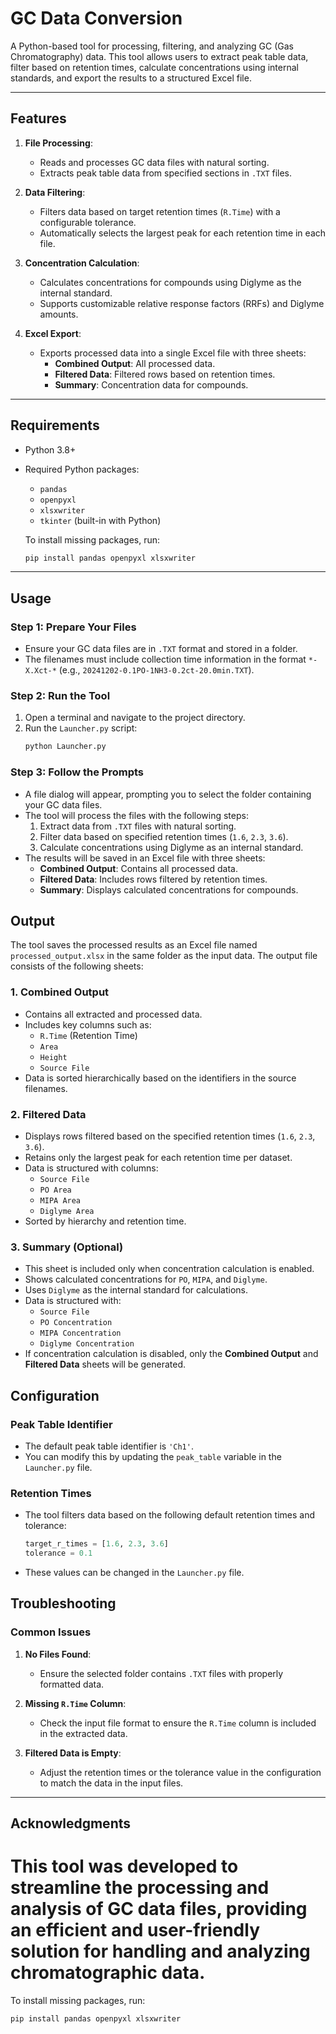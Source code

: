 # **GC Data Conversion**

A Python-based tool for processing, filtering, and analyzing GC (Gas Chromatography) data. This tool allows users to extract peak table data, filter based on retention times, calculate concentrations using internal standards, and export the results to a structured Excel file.

---

## **Features**

1. **File Processing**:
   - Reads and processes GC data files with natural sorting.
   - Extracts peak table data from specified sections in `.TXT` files.

2. **Data Filtering**:
   - Filters data based on target retention times (`R.Time`) with a configurable tolerance.
   - Automatically selects the largest peak for each retention time in each file.

3. **Concentration Calculation**:
   - Calculates concentrations for compounds using Diglyme as the internal standard.
   - Supports customizable relative response factors (RRFs) and Diglyme amounts.

4. **Excel Export**:
   - Exports processed data into a single Excel file with three sheets:
     - **Combined Output**: All processed data.
     - **Filtered Data**: Filtered rows based on retention times.
     - **Summary**: Concentration data for compounds.

---

## **Requirements**

- Python 3.8+
- Required Python packages:
  - `pandas`
  - `openpyxl`
  - `xlsxwriter`
  - `tkinter` (built-in with Python)


   To install missing packages, run:
   ```bash
   pip install pandas openpyxl xlsxwriter

---

## **Usage**
### **Step 1: Prepare Your Files**
- Ensure your GC data files are in `.TXT` format and stored in a folder.
- The filenames must include collection time information in the format `*-X.Xct-*` (e.g., `20241202-0.1PO-1NH3-0.2ct-20.0min.TXT`).

### **Step 2: Run the Tool**
1. Open a terminal and navigate to the project directory.
2. Run the `Launcher.py` script:
   ```bash
   python Launcher.py

### **Step 3: Follow the Prompts**
- A file dialog will appear, prompting you to select the folder containing your GC data files.
- The tool will process the files with the following steps:
  1. Extract data from `.TXT` files with natural sorting.
  2. Filter data based on specified retention times (`1.6`, `2.3`, `3.6`).
  3. Calculate concentrations using Diglyme as an internal standard.
- The results will be saved in an Excel file with three sheets:
  - **Combined Output**: Contains all processed data.
  - **Filtered Data**: Includes rows filtered by retention times.
  - **Summary**: Displays calculated concentrations for compounds.

## **Output**

The tool saves the processed results as an Excel file named `processed_output.xlsx` in the same folder as the input data. The output file consists of the following sheets:

### **1. Combined Output**
   - Contains all extracted and processed data.
   - Includes key columns such as:
     - `R.Time` (Retention Time)
     - `Area`
     - `Height`
     - `Source File`
   - Data is sorted hierarchically based on the identifiers in the source filenames.

### **2. Filtered Data**
   - Displays rows filtered based on the specified retention times (`1.6`, `2.3`, `3.6`).
   - Retains only the largest peak for each retention time per dataset.
   - Data is structured with columns:
     - `Source File`
     - `PO Area`
     - `MIPA Area`
     - `Diglyme Area`
   - Sorted by hierarchy and retention time.

### **3. Summary (Optional)**
   - This sheet is included only when concentration calculation is enabled.
   - Shows calculated concentrations for `PO`, `MIPA`, and `Diglyme`.
   - Uses `Diglyme` as the internal standard for calculations.
   - Data is structured with:
     - `Source File`
     - `PO Concentration`
     - `MIPA Concentration`
     - `Diglyme Concentration`
   - If concentration calculation is disabled, only the **Combined Output** and **Filtered Data** sheets will be generated.


## **Configuration**

### **Peak Table Identifier**
- The default peak table identifier is `'Ch1'`.
- You can modify this by updating the `peak_table` variable in the `Launcher.py` file.

### **Retention Times**
- The tool filters data based on the following default retention times and tolerance:
  ```python
  target_r_times = [1.6, 2.3, 3.6]
  tolerance = 0.1

- These values can be changed in the `Launcher.py` file.


## **Troubleshooting**

### **Common Issues**

1. **No Files Found**:
   - Ensure the selected folder contains `.TXT` files with properly formatted data.

2. **Missing `R.Time` Column**:
   - Check the input file format to ensure the `R.Time` column is included in the extracted data.

3. **Filtered Data is Empty**:
   - Adjust the retention times or the tolerance value in the configuration to match the data in the input files.

---

## **Acknowledgments**

This tool was developed to streamline the processing and analysis of GC data files, providing an efficient and user-friendly solution for handling and analyzing chromatographic data.
=======
To install missing packages, run:
```bash
pip install pandas openpyxl xlsxwriter

